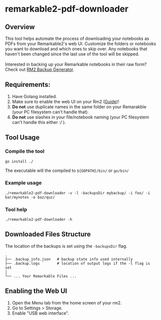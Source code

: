 # remarkable2-pdf-downloader

## Overview

This tool helps automate the process of downloading your notebooks as PDFs from your Remarkable2's web UI.
Customize the folders or notebooks you want to download and which ones to skip over. Any notebooks that haven't been changed since the last use of the tool will be skipped.
<br/><br/>
Interested in backing up your Remarkable notebooks in their raw form?
Check out [RM2 Backup Generator](https://github.com/pillious/remarkable2-backup-generator).

## Requirements:

1. Have Golang installed.
2. Make sure to enable the web UI on your Rm2 ([Guide](#enabling-the-web-ui))!
3. **Do not** use duplicate names in the same folder on your Remarakble (your PC filesystem can't handle that).
4. **Do not** use slashes in your file/notebook naming (your PC filesystem can't handle this either :/ ).

## Tool Usage

### Compile the tool
`go install ./`

The executable will the compiled to `${GOPATH}/bin/` or `go/bin/`

### Example usage
`./remarkable2-pdf-downloader -v -l -backupsDir mybackup/ -i foo/ -i bar/mynotes -e baz/quz/`

### Tool help
`./remarkable2-pdf-downloader -h`

## Downloaded Files Structure

The location of the backups is set using the `-backupsDir` flag.

```
.
├── .backup_info.json   # backup state info used internally
├── .backup.logs        # location of output logs if the -l flag is set
│
└── ... Your Remarkable Files ...
```

## Enabling the Web UI

1. Open the Menu tab from the home screen of your rm2.
2. Go to Settings > Storage.
3. Enable "USB web interface".